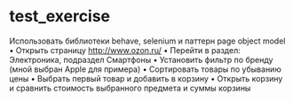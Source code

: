 # test_exercise
Использовать библиотеки behave, selenium и паттерн page object model
• Открыть страницу http://www.ozon.ru/
• Перейти в раздел: Электроника, подраздел Смартфоны
• Установить фильтр по бренду (мной выбран Apple для примера)
• Сортировать товары по убыванию цены
• Выбрать первый товар и добавить в корзину
• Открыть корзину и сравнить стоимость выбранного предмета и суммы корзины
